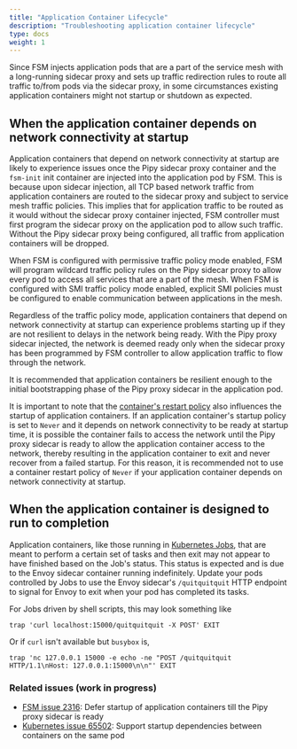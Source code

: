 ```yaml
---
title: "Application Container Lifecycle"
description: "Troubleshooting application container lifecycle"
type: docs
weight: 1
---
```


Since FSM injects application pods that are a part of the service mesh with a long-running sidecar proxy and sets up traffic redirection rules to route all traffic to/from pods via the sidecar proxy, in some circumstances existing application containers might not startup or shutdown as expected.

## When the application container depends on network connectivity at startup

Application containers that depend on network connectivity at startup are likely to experience issues once the Pipy sidecar proxy container and the `fsm-init` init container are injected into the application pod by FSM. This is because upon sidecar injection, all TCP based network traffic from application containers are routed to the sidecar proxy and subject to service mesh traffic policies. This implies that for application traffic to be routed as it would without the sidecar proxy container injected, FSM controller must first program the sidecar proxy on the application pod to allow such traffic. Without the Pipy sidecar proxy being configured, all traffic from application containers will be dropped.

When FSM is configured with permissive traffic policy mode enabled, FSM will program wildcard traffic policy rules on the Pipy sidecar proxy to allow every pod to access all services that are a part of the mesh. When FSM is configured with SMI traffic policy mode enabled, explicit SMI policies must be configured to enable communication between applications in the mesh.

Regardless of the traffic policy mode, application containers that depend on network connectivity at startup can experience problems starting up if they are not resilient to delays in the network being ready. With the Pipy proxy sidecar injected, the network is deemed ready only when the sidecar proxy has been programmed by FSM controller to allow application traffic to flow through the network.

It is recommended that application containers be resilient enough to the initial bootstrapping phase of the Pipy proxy sidecar in the application pod.

It is important to note that the [container's restart policy](https://kubernetes.io/docs/concepts/workloads/pods/pod-lifecycle/#restart-policy) also influences the startup of application containers. If an application container's startup policy is set to `Never` and it depends on network connectivity to be ready at startup time, it is possible the container fails to access the network until the Pipy proxy sidecar is ready to allow the application container access to the network, thereby resulting in the application container to exit and never recover from a failed startup. For this reason, it is recommended not to use a container restart policy of `Never` if your application container depends on network connectivity at startup.

## When the application container is designed to run to completion

Application containers, like those running in [Kubernetes Jobs](https://kubernetes.io/docs/concepts/workloads/controllers/job/), that are meant to perform a certain set of tasks and then exit may not appear to have finished based on the Job's status. This status is  expected and is due to the Envoy sidecar container running indefinitely. Update your pods controlled by Jobs to use the Envoy sidecar's `/quitquitquit` HTTP endpoint to signal for Envoy to exit when your pod has completed its tasks.

 For Jobs driven by shell scripts, this may look something like

```
trap 'curl localhost:15000/quitquitquit -X POST' EXIT
```

Or if `curl` isn't available but `busybox` is,

```
trap 'nc 127.0.0.1 15000 -e echo -ne "POST /quitquitquit HTTP/1.1\nHost: 127.0.0.1:15000\n\n"' EXIT
```

### Related issues (work in progress)

- [FSM issue 2316](https://github.com/flomesh-io/fsm/issues/2316): Defer startup of application containers till the Pipy proxy sidecar is ready
- [Kubernetes issue 65502](https://github.com/kubernetes/kubernetes/issues/65502): Support startup dependencies between containers on the same pod

